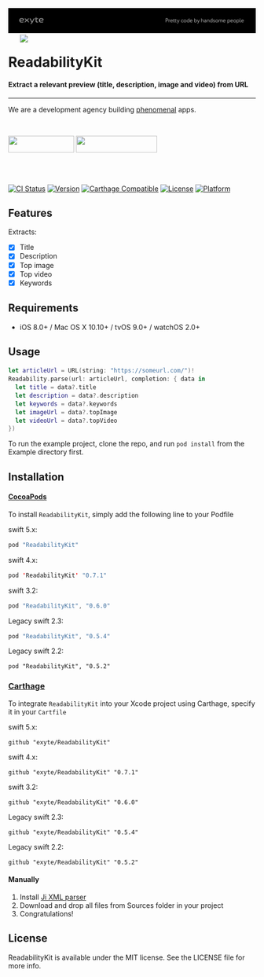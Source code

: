 <img src="https://github.com/exyte/ReadabilityKit/blob/new-demo/header.png">
<img align="right" src="https://raw.githubusercontent.com/exyte/ReadabilityKit/new-demo/demo.gif" width="480" />

<p><h1 align="left">ReadabilityKit</h1></p>

<p><h4>Extract a relevant preview (title, description, image and video) from URL</h4></p>

___

<p> We are a development agency building
  <a href="https://clutch.co/profile/exyte#review-731233">phenomenal</a> apps.</p>

</br>

<a href="https://exyte.com/contacts"><img src="https://i.imgur.com/vGjsQPt.png" width="134" height="34"></a> <a href="https://twitter.com/exyteHQ"><img src="https://i.imgur.com/DngwSn1.png" width="165" height="34"></a>

</br></br>

[![CI Status](http://img.shields.io/travis/exyte/ReadabilityKit.svg?style=flat)](https://travis-ci.org/exyte/ReadabilityKit)
[![Version](https://img.shields.io/cocoapods/v/ReadabilityKit.svg?style=flat)](http://cocoapods.org/pods/ReadabilityKit)
[![Carthage Compatible](https://img.shields.io/badge/Carthage-compatible-0473B3.svg?style=flat)](https://github.com/Carthage/Carthage)
[![License](https://img.shields.io/cocoapods/l/ReadabilityKit.svg?style=flat)](http://cocoapods.org/pods/ReadabilityKit)
[![Platform](https://img.shields.io/cocoapods/p/ReadabilityKit.svg?style=flat)](http://cocoapods.org/pods/ReadabilityKit)


## Features

Extracts:

- [x] Title
- [x] Description
- [x] Top image
- [x] Top video
- [x] Keywords

## Requirements

- iOS 8.0+ / Mac OS X 10.10+ / tvOS 9.0+ / watchOS 2.0+

## Usage

```swift
let articleUrl = URL(string: "https://someurl.com/")!
Readability.parse(url: articleUrl, completion: { data in
  let title = data?.title
  let description = data?.description
  let keywords = data?.keywords
  let imageUrl = data?.topImage
  let videoUrl = data?.topVideo
})
```

To run the example project, clone the repo, and run `pod install` from the Example directory first.
 
## Installation

#### [CocoaPods](http://cocoapods.org)
To install `ReadabilityKit`, simply add the following line to your Podfile

swift 5.x:
```swift
pod "ReadabilityKit"
```

swift 4.x:

```swift
pod 'ReadabilityKit' "0.7.1"
```

swift 3.2:

```swift
pod "ReadabilityKit", "0.6.0"
```

Legacy swift 2.3:

```swift
pod "ReadabilityKit", "0.5.4"
```

Legacy swift 2.2:

```
pod "ReadabilityKit", "0.5.2"
```

### [Carthage](http://github.com/Carthage/Carthage)

To integrate `ReadabilityKit` into your Xcode project using Carthage, specify it in your `Cartfile`

swift 5.x:
```ogdl
github "exyte/ReadabilityKit"
```

swift 4.x:
```ogdl
github "exyte/ReadabilityKit" "0.7.1"
```

swift 3.2:
```ogdl
github "exyte/ReadabilityKit" "0.6.0"
```

Legacy swift 2.3:
```ogdl
github "exyte/ReadabilityKit" "0.5.4"
```

Legacy swift 2.2:

```ogdl
github "exyte/ReadabilityKit" "0.5.2"
```

#### Manually

1. Install [Ji XML parser](https://github.com/honghaoz/Ji#manually)
2. Download and drop all files from Sources folder in your project
3. Congratulations!

## License

ReadabilityKit is available under the MIT license. See the LICENSE file for more info.
